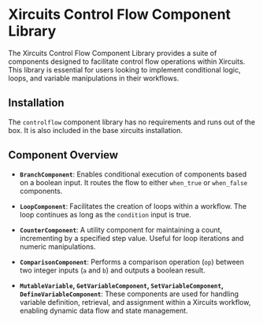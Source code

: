 # Xircuits Control Flow Component Library

The Xircuits Control Flow Component Library provides a suite of components designed to facilitate control flow operations within Xircuits. This library is essential for users looking to implement conditional logic, loops, and variable manipulations in their workflows.

## Installation

The `controlflow` component library has no requirements and runs out of the box. It is also included in the base xircuits installation. 

## Component Overview

- **`BranchComponent`**: Enables conditional execution of components based on a boolean input. It routes the flow to either `when_true` or `when_false` components.

- **`LoopComponent`**: Facilitates the creation of loops within a workflow. The loop continues as long as the `condition` input is true.

- **`CounterComponent`**: A utility component for maintaining a count, incrementing by a specified step value. Useful for loop iterations and numeric manipulations.

- **`ComparisonComponent`**: Performs a comparison operation (`op`) between two integer inputs (`a` and `b`) and outputs a boolean result.

- **`MutableVariable`, `GetVariableComponent`, `SetVariableComponent`, `DefineVariableComponent`**: These components are used for handling variable definition, retrieval, and assignment within a Xircuits workflow, enabling dynamic data flow and state management.